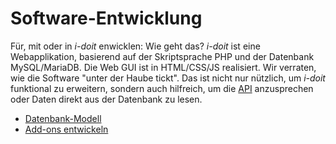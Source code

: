 # Software-Entwicklung

Für, mit oder in _i-doit_ enwicklen: Wie geht das? _i-doit_ ist eine Webapplikation, basierend auf der Skriptsprache PHP und der Datenbank MySQL/MariaDB. Die Web GUI ist in HTML/CSS/JS realisiert. Wir verraten, wie die Software "unter der Haube tickt". Das ist nicht nur nützlich, um _i-doit_ funktional zu erweitern, sondern auch hilfreich, um die [API](../i-doit-pro-add-ons/api/index.md) anzusprechen oder Daten direkt aus der Datenbank zu lesen.

*   [Datenbank-Modell](datenbank-modell/index.md)
*   [Add-ons entwickeln](add-ons-entwickeln/index.md)